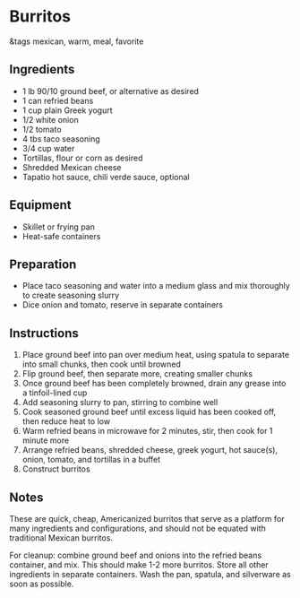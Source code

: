 # Burritos

&tags mexican, warm, meal, favorite

## Ingredients

- 1 lb 90/10 ground beef, or alternative as desired
- 1 can refried beans
- 1 cup plain Greek yogurt
- 1/2 white onion
- 1/2 tomato
- 4 tbs taco seasoning
- 3/4 cup water 
- Tortillas, flour or corn as desired
- Shredded Mexican cheese
- Tapatio hot sauce, chili verde sauce, optional

## Equipment

- Skillet or frying pan
- Heat-safe containers

## Preparation

- Place taco seasoning and water into a medium glass and mix thoroughly to create seasoning slurry
- Dice onion and tomato, reserve in separate containers

## Instructions

1. Place ground beef into pan over medium heat, using spatula to separate into small chunks, then cook until browned
1. Flip ground beef, then separate more, creating smaller chunks
1. Once ground beef has been completely browned, drain any grease into a tinfoil-lined cup
1. Add seasoning slurry to pan, stirring to combine well
1. Cook seasoned ground beef until excess liquid has been cooked off, then reduce heat to low
1. Warm refried beans in microwave for 2 minutes, stir, then cook for 1 minute more
1. Arrange refried beans, shredded cheese, greek yogurt, hot sauce(s), onion, tomato, and tortillas in a buffet
1. Construct burritos 

## Notes

These are quick, cheap, Americanized burritos that serve as a platform for many ingredients and configurations, and should not be equated with traditional Mexican burritos.

For cleanup: combine ground beef and onions into the refried beans container, and mix. This should make 1-2 more burritos. Store all other ingredients in separate containers. Wash the pan, spatula, and silverware as soon as possible.